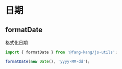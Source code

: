 # 日期

## formatDate

格式化日期

```typescript
import { formatDate } from '@fang-kang/js-utils';

formatDate(new Date(), 'yyyy-MM-dd');
```
